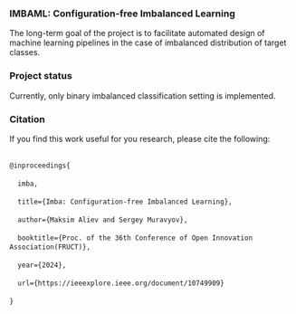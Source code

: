 
<h3>IMBAML: Configuration-free Imbalanced Learning</h3>

[comment]: <> (<div align="center">)

[comment]: <> (<img src="https://raw.githubusercontent.com/AxiomAlive/ImbaML/master/.github/assets/logo.png" height="200">)

[comment]: <> (</div>)

The long-term goal of the project is to facilitate automated design
of machine learning pipelines in the case of imbalanced
distribution of target classes.

### Project status
Currently, only binary imbalanced classification setting is implemented.

[comment]: <> (AutoML options include [Imbaml]&#40;https://github.com/AxiomAlive/imbaml&#41;, [Auto-gluon]&#40;https://github.com/autogluon/autogluon&#41; and [FLAML]&#40;https://github.com/microsoft/FLAML&#41;.)

[comment]: <> (An example of running **IMBAML** using your data is available in `example.py`.)
### Citation

If you find this work useful for you research, please cite the following:

```

@inproceedings{

  imba,

  title={Imba: Configuration-free Imbalanced Learning},

  author={Maksim Aliev and Sergey Muravyov},

  booktitle={Proc. of the 36th Conference of Open Innovation Association(FRUCT)},

  year={2024},

  url={https://ieeexplore.ieee.org/document/10749909}

}

```




